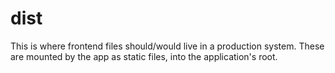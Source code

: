 dist
=====

This is where frontend files should/would live in a production system.
These are mounted by the app as static files, into the application's root.

